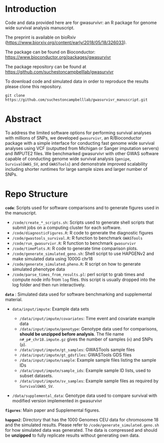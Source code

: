 
Introduction
============

Code and data provided here are for gwasurvivr: an R package for genome wide survival analysis manuscript. 

The preprint is available on bioRxiv (https://www.biorxiv.org/content/early/2018/05/18/326033).

The package can be found on Bioconductor: https://www.bioconductor.org/packages/gwasurvivr

The package repository can be found at https://github.com/suchestoncampbelllab/gwasurvivr

To download code and simulated data in order to reproduce the results please clone this repository.

```
git clone https://github.com/suchestoncampbelllab/gwasurvivr_manuscript.git
```

Abstract
========

To address the limited software options for performing survival analyses with millions of SNPs, we developed `gwasurvivr`, an R/Bioconductor package with a simple interface for conducting fast genome wide survival analyses using VCF (outputted from Michigan or Sanger imputation servers) and IMPUTE2 files. We benchmarked gwasurvivr with other GWAS software capable of conducting genome wide survival analysis (`genipe`, `SurvivalGWAS_SV`, and `GWASTools`) and demonstrate improved scalability including shorter runtimes for large sample sizes and larger number of SNPs.

Repo Structure
==============

**`code`**: Scripts used for software comparisons and to generate figures used in the manuscript.

-   `/code/create_*_scripts.sh`: Scripts used to generate shell scripts that submit jobs on a computing cluster for each software.
-   `/code/diagnosticFigures.R`: R code to generate the diagnostic figures
-   `/code/gwastools_survival.R`: R function to benchmark `GWASTools`
-   `/code/run_gwasurvivr.R`: R function to benchmark `gwasurvivr`
-   `/code/timePlots.R`: R code to generate time comparison plots. 
-   `/code/generate_simulated_geno.sh`: Shell script to use HAPGENv2 and make simulated data using 1000G chr18
-   `/code/generate_simulated.pheno.R`: R script on how to generate simulated phenotype data
-   `/code/parse_times_from_results.pl`: perl script to grab times and compute node info from `log` files. this script is usually dropped into the log folder and then run interactively.



**`data`** : Simulated data used for software benchmarking and supplemental material.
- `data/input/impute`: Example data sets

    - `/data/input/impute/covariates`: Time event and covariate example data
    - `/data/input/impute/genotype`: Genotype data used for comparisons, **should be unzipped before analysis**. The file name `n#_p#_chr18.impute.gz` gives the number of samples (`n`) and SNPs (`p`).
    - `/data/input/impute/gt_samples`: GWASTools sample files
    - `/data/input/impute/gt_gdsfiles`: GWASTools GDS files    
    - `/data/input/impute/sample`: Example sample files listing the sample IDs
    - `/data/input/impute/sample_ids`: Example sample ID lists, used to subset datasets.
    - `/data/input/impute/sv_samples`: Example sample files as required by `SurvivalGWAS_SV`.

-   `/data/supplemental_data`: Genotype data used to compare survival with modified version implemented in gwasurvivr

**`figures`**: Main paper and Supplemental figures.

**`hapgen2`**: Directory that has the 1000 Genomes CEU data for chromosome 18 and the simulated results. Please refer to `/code/generate_simulated.geno.sh` for how simulated data was generated. The data is compressed and should be **unzipped** to fully replicate results without generating own data. 
